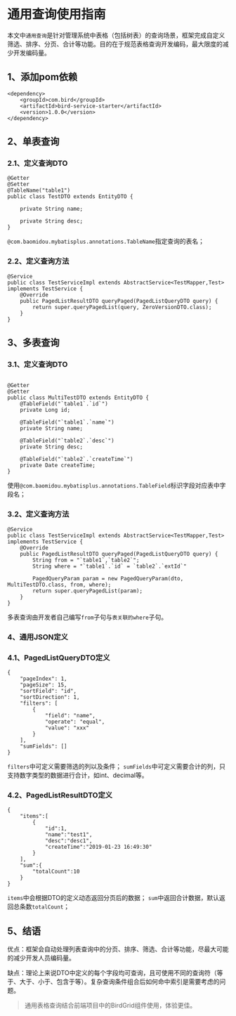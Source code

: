 # 通用查询使用指南

本文中`通用查询`是针对管理系统中表格（包括树表）的查询场景，框架完成自定义筛选、排序、分页、合计等功能。目的在于规范表格查询开发编码，最大限度的减少开发编码量。

## 1、添加pom依赖

```
<dependency>
	<groupId>com.bird</groupId>
	<artifactId>bird-service-starter</artifactId>
	<version>1.0.0</version>
</dependency>
```


## 2、单表查询

### 2.1、定义查询DTO

```
@Getter
@Setter
@TableName("table1")
public class TestDTO extends EntityDTO {

    private String name;
    
    private String desc;
}

```
`@com.baomidou.mybatisplus.annotations.TableName`指定查询的表名；

### 2.2、定义查询方法

```
@Service
public class TestServiceImpl extends AbstractService<TestMapper,Test> implements TestService {
    @Override
    public PagedListResultDTO queryPaged(PagedListQueryDTO query) {
        return super.queryPagedList(query, ZeroVersionDTO.class);
    }
}

```

## 3、多表查询

### 3.1、定义查询DTO

```

@Getter
@Setter
public class MultiTestDTO extends EntityDTO {
    @TableField("`table1`.`id`")
    private Long id;
    
    @TableField("`table1`.`name`")
    private String name;
    
    @TableField("`table2`.`desc`")
    private String desc;
    
    @TableField("`table2`.`createTime`")
    private Date createTime;
}

```
使用`@com.baomidou.mybatisplus.annotations.TableField`标识字段对应表中字段名；

### 3.2、定义查询方法

```
@Service
public class TestServiceImpl extends AbstractService<TestMapper,Test> implements TestService {
    @Override
    public PagedListResultDTO queryPaged(PagedListQueryDTO query) {
        String from = "`table1`,`table2`";
        String where = "`table1`.`id` = `table2`.`extId`"

        PagedQueryParam param = new PagedQueryParam(dto, MultiTestDTO.class, from, where);
        return super.queryPagedList(param);
    }
}

```

多表查询由开发者自己编写`from`子句与`表关联的where`子句。

### 4、通用JSON定义

### 4.1、PagedListQueryDTO定义

```
{
    "pageIndex": 1,
    "pageSize": 15,
    "sortField": "id",
    "sortDirection": 1,
    "filters": [
        {
            "field": "name",
            "operate": "equal",
            "value": "xxx"
        }
    ],
    "sumFields": []
}
```

`filters`中可定义需要筛选的列以及条件；
`sumFields`中可定义需要合计的列，只支持数字类型的数据进行合计，如int、decimal等。

### 4.2、PagedListResultDTO定义

```
{
	"items":[
		{
			"id":1,
			"name":"test1",
			"desc":"desc1",
			"createTime":"2019-01-23 16:49:30"
		}
	],
	"sum":{
		"totalCount":10
	}
}

```

`items`中会根据DTO的定义动态返回分页后的数据；
`sum`中返回合计数据，默认返回总条数`totalCount`；

## 5、结语

优点：框架会自动处理列表查询中的分页、排序、筛选、合计等功能，尽最大可能的减少开发人员编码量。

缺点：理论上来说DTO中定义的每个字段均可查询，且可使用不同的查询符（等于、大于、小于、包含于等）。复杂查询条件组合后如何命中索引是需要考虑的问题。

> 通用表格查询结合前端项目中的BirdGrid组件使用，体验更佳。
